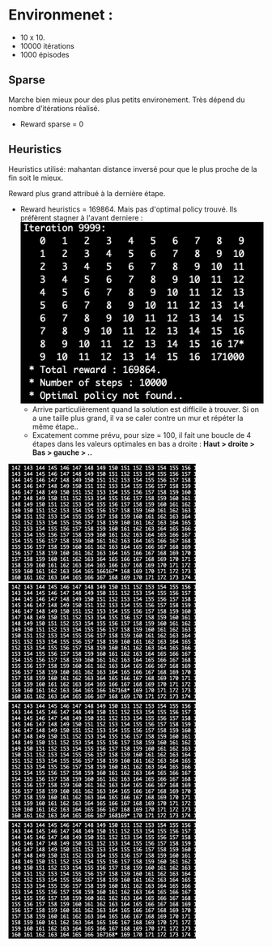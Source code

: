 # Environmenet :

* 10 x 10.
* 10000 itérations
*  1000 épisodes

## Sparse
Marche bien mieux pour des plus petits environement. Très dépend du nombre d'itérations réalisé.

* Reward sparse = 0

## Heuristics
Heuristics utilisé: mahantan distance inversé pour que le plus proche de la fin soit le mieux.

Reward plus grand attribué à la dernière étape.

* Reward heuristics = 169864. Mais pas d'optimal policy trouvé. Ils préfèrent stagner à l'avant derniere :
![log](Images/heuri_stuck_1.png)
	* Arrive particulièrement quand la solution est difficile à trouver. Si on a une taille plus grand, il va se caler contre un mur et répéter la même étape..
	* Excatement comme prévu, pour size = 100, il fait une boucle de 4 étapes dans les valeurs optimales en bas a droite : **Haut > droite > Bas > gauche > ..**
	
![first](Images/heuri_stuck_2_1.png) ![2](Images/heuri_stuck_2_2.png) ![3](Images/heuri_stuck_2_3.png) ![4](Images/heuri_stuck_2_4.png)
